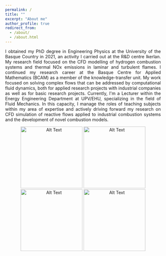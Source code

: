 ```yaml
---
permalink: /
title: ""
excerpt: "About me"
author_profile: true
redirect_from: 
  - /about/
  - /about.html
---
```

<p align="justify">
I obtained my PhD degree in Engineering Physics at the University of the Basque Country in 2021, an activity I carried out at the R&D centre Ikerlan. My research field focused on the CFD modelling of hydrogen combustion systems and thermal NOx emissions in laminar and turbulent flames. I continued my research career at the Basque Centre for Applied Mathematics (BCAM) as a member of the knowledge-transfer unit. My work focused on solving complex flows that can be addressed by computational fluid dynamics, both for applied research projects with industrial companies as well as for basic research projects. Currently, I'm a Lecturer within the Energy Engineering Department at UPV/EHU, specializing in the field of Fluid Mechanics. In this capacity, I manage the roles of teaching subjects within my area of expertise and actively driving forward my research on CFD simulation of reactive flows applied to industrial combustion systems and the development of novel combustion models. 
</p>

<p align="center">
  <img src="https://media1.giphy.com/media/lTkOQ1aacqClLCcBZq/giphy.gif" alt="Alt Text" width="200"/>
  <img src="https://media1.giphy.com/media/lTkOQ1aacqClLCcBZq/giphy.gif" alt="Alt Text" width="200"/>
  <img src="https://media1.giphy.com/media/lTkOQ1aacqClLCcBZq/giphy.gif" alt="Alt Text" width="200"/>
  <img src="https://media1.giphy.com/media/lTkOQ1aacqClLCcBZq/giphy.gif" alt="Alt Text" width="200"/>
  <!-- Add more images as needed -->
</p>



 
